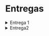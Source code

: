 # Entregas
<details>
<summary>Entrega 1</summary>

## Examen Tornado

### Juli
[![Alt text](https://github.com/Teotsky1/ElRepoGrafico/assets/111312908/ae59b2d6-a45d-4ce3-8803-1bcea8006eb2)](https://youtu.be/hf1u-tVELnE)

[Juli](https://youtu.be/hf1u-tVELnE)


### Teo

![image](https://github.com/Teotsky1/ElRepoGrafico/assets/111305370/13746b04-f70d-4423-84a8-4127ad1fdf80)

[Teotsky](https://youtu.be/xAzPfnZOJtI)


### Fantastico
![image](https://github.com/Teotsky1/ElRepoGrafico/assets/111305370/e7977fbf-3e05-4cf1-a026-faa1bc35be92)

[Fantas](https://youtu.be/PHAJYdoiArQ)

### Josue

### Ana


[Ana](https://youtu.be/ykTcuLklMDQ)
</details>


<details>
<summary>Entrega2</summary>

  ### ESCUDO DE FUEGO

  ## Preview

![image](https://github.com/Teotsky1/ElRepoGrafico/assets/111305370/df23e410-5979-43ba-8c1c-465fd6cd6877)


  ## Video
  [YT](https://youtu.be/_bWQj_OWy_Q?si=pm9fuFcVC6jHVOfl)

  ## Link Directo A Las Carpetas
  [Git](https://github.com/Teotsky1/ElRepoGrafico/tree/main/ComputacionGrafica/Assets/ESCUDODEFUEGO)

[Link a Trello](https://trello.com/invite/b/f0urg0JA/ATTIb644f5e138178970dd21428fd4ee4859B3171D3A/entregacomputaciongrafica)



  
</details>
